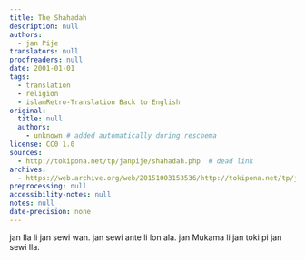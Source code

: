 ```yaml
---
title: The Shahadah
description: null
authors:
  - jan Pije
translators: null
proofreaders: null
date: 2001-01-01
tags:
  - translation
  - religion
  - islamRetro-Translation Back to English
original:
  title: null
  authors:
    - unknown # added automatically during reschema
license: CC0 1.0
sources:
  - http://tokipona.net/tp/janpije/shahadah.php  # dead link
archives:
  - https://web.archive.org/web/20151003153536/http://tokipona.net/tp/janpije/shahadah.php
preprocessing: null
accessibility-notes: null
notes: null
date-precision: none
---
```


<!--
### Arabic 

لا إله إلا الله محمد رسول الله

lā ilāha illā-llāh, wa muħammadan rasūlu-llāh -->

<!--
### English

There is no god but Allah, and Muhammad is the messenger of Allah.
-->

<!-- ### Toki Pona -->
jan Ila li jan sewi wan. jan sewi ante li lon ala. jan Mukama li jan toki pi jan sewi Ila. 

<!--
### Retro-Translation Back to English

Allah is one god. Other gods don't exist. Muhammad is the speaker of Allah.
-->
